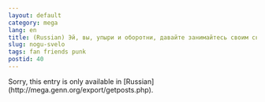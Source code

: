 ```yaml
---
layout: default
category: mega
lang: en
title: (Russian) Эй, вы, упыри и оборотни, давайте занимайтесь своим скотоложеством!
slug: nogu-svelo
tags: fan friends punk 
postid: 40
---
```

<p>Sorry, this entry is only available in [Russian](http://mega.genn.org/export/getposts.php).</p>